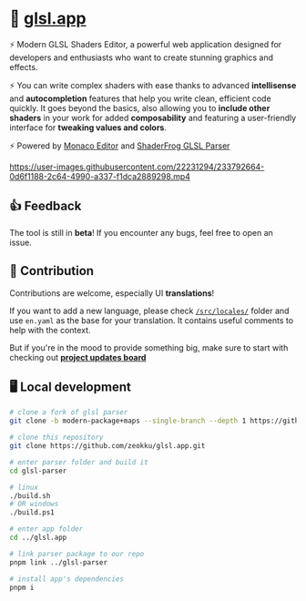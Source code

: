 # 🌅 [glsl.app](https://glsl.app)

⚡ Modern GLSL Shaders Editor, a powerful web application designed for developers and enthusiasts who want to create stunning graphics and effects.

⚡ You can write complex shaders with ease thanks to advanced **intellisense** and **autocompletion** features that help you write clean, efficient code quickly. It goes beyond the basics, also allowing you to **include other shaders** in your work for added **composability** and featuring a user-friendly interface for **tweaking values and colors**.

⚡ Powered by [Monaco Editor](https://github.com/microsoft/monaco-editor) and [ShaderFrog GLSL Parser](https://github.com/ShaderFrog/glsl-parser)



https://user-images.githubusercontent.com/22231294/233792664-0d6f1188-2c64-4990-a337-f1dca2889298.mp4



## 👍 Feedback

The tool is still in **beta**! If you encounter any bugs, feel free to open an issue.

## 📝 Contribution

Contributions are welcome, especially UI **translations**!

If you want to add a new language, please check [`/src/locales/`](https://github.com/zeokku/glsl.app/blob/main/src/locales/en.yaml) folder and use `en.yaml` as the base for your translation. It contains useful comments to help with the context.

But if you're in the mood to provide something big, make sure to start with checking out **[project updates board](https://github.com/orgs/zeokku/projects/2)**

## 🖥️ Local development

```sh
# clone a fork of glsl parser
git clone -b modern-package+maps --single-branch --depth 1 https://github.com/Lutymane/glsl-parser.git

# clone this repository
git clone https://github.com/zeokku/glsl.app.git

# enter parser folder and build it
cd glsl-parser

# linux
./build.sh
# OR windows
./build.ps1

# enter app folder
cd ../glsl.app

# link parser package to our repo
pnpm link ../glsl-parser

# install app's dependencies
pnpm i
```
